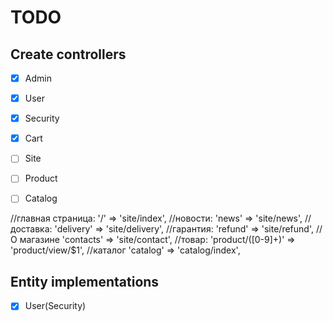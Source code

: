 # TODO

## Create controllers
* [X] Admin
* [X] User
* [X] Security
* [X] Cart
* [ ] Site
* [ ] Product
* [ ] Catalog


//главная страница:
'/' => 'site/index',
//новости:
'news' => 'site/news',
//доставка:
'delivery' => 'site/delivery',
//гарантия:
'refund' => 'site/refund',
// О магазине
'contacts' => 'site/contact',
//товар:
'product/([0-9]+)' => 'product/view/$1',
//каталог
'catalog' => 'catalog/index',

## Entity implementations

* [X] User(Security)
